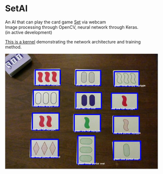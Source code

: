 # SetAI  
An AI that can play the card game [Set](https://www.setgame.com/set) via webcam  
Image processing through OpenCV, neural network through Keras.  
(in active development)  

[This is a kernel](https://www.kaggle.com/kwisatzhaderach/setnet-trainer?scriptVersionId=19703762) demonstrating the network architecture and training method.

![screen grab](set_example.jpg)
